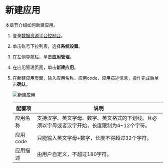 # 新建应用

本章节介绍如何新建应用。

1.  登录[数据资源平台控制台](https://dataq.console.aliyun.com)。

2.  单击账号下拉列表，选择**系统设置**。

3.  在左侧导航栏，单击**应用管理**。

4.  在应用管理页面，单击**新建应用**。

5.  在新建应用页面，输入应用名称、应用code、应用描述信息，操作完成后单击**确认**。

    ![新建应用](https://static-aliyun-doc.oss-accelerate.aliyuncs.com/assets/img/zh-CN/6470080261/p207743.png)

    |配置项|说明|
    |---|--|
    |应用名称|支持汉字、英文字母、数字、英文格式的下划线。且必须以字母或者汉字开始，长度限制为4~12个字符。|
    |应用code|只能输入英文字母+数字，长度不得超过32个字符。|
    |应用描述|由用户自定义，不超过180字符。|



